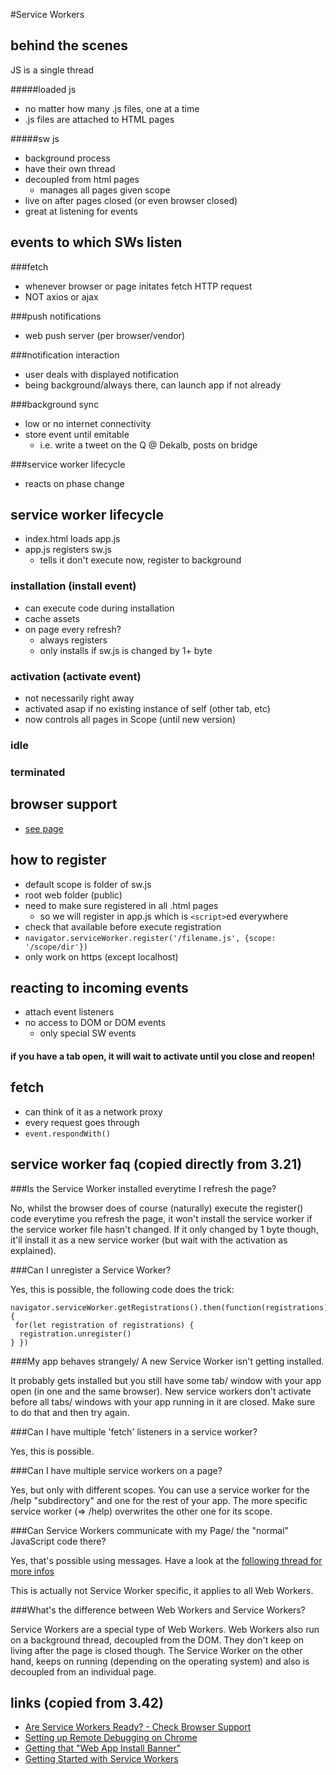#Service Workers

## behind the scenes 

JS is a single thread 

#####loaded js
* no matter how many .js files, one at a time
* .js files are attached to HTML pages

#####sw js
* background process 
* have their own thread 
* decoupled from html pages
	* manages all pages given scope 
* live on after pages closed (or even browser closed)
* great at listening for events 


## events to which SWs listen

###fetch
* whenever browser or page initates fetch HTTP request
* NOT axios or ajax

###push notifications 
* web push server (per browser/vendor)

###notification interaction 
* user deals with displayed notification
* being background/always there, can launch app if not already 

###background sync
* low or no internet connectivity 
* store event until emitable 
	* i.e. write a tweet on the Q @ Dekalb, posts on bridge 

###service worker lifecycle
* reacts on phase change


## service worker lifecycle

* index.html loads app.js 
* app.js registers sw.js  
	* tells it don't execute now, register to background

### installation (install event)
* can execute code during installation
* cache assets 
* on page every refresh? 
	* always registers
	* only installs if sw.js is changed by 1+ byte 

### activation (activate event) 
* not necessarily right away
* activated asap if no existing instance of self (other tab, etc)
* now controls all pages in Scope (until new version)

### idle 
### terminated

## browser support

* [see page](https://jakearchibald.github.io/isserviceworkerready/)

## how to register 

* default scope is folder of sw.js 
* root web folder (public)
* need to make sure registered in all .html pages
	* so we will register in app.js which is ```<script>```ed everywhere
* check that available before execute registration
* `navigator.serviceWorker.register('/filename.js', {scope: '/scope/dir'})`
* only work on https (except localhost)

## reacting to incoming events

* attach event listeners 
* no access to DOM or DOM events
	* only special SW events

#### if you have a tab open, it will wait to activate until you close and reopen! 

## fetch
* can think of it as a network proxy
* every request goes through 
* `event.respondWith()`

## service worker faq (copied directly from 3.21)

###Is the Service Worker installed everytime I refresh the page?

No, whilst the browser does of course (naturally) execute the register()  code everytime you refresh the page, it won't install the service worker if the service worker file hasn't changed. If it only changed by 1 byte though, it'll install it as a new service worker (but wait with the activation as explained).

###Can I unregister a Service Worker?

Yes, this is possible, the following code does the trick:

```
navigator.serviceWorker.getRegistrations().then(function(registrations) {
 for(let registration of registrations) {
  registration.unregister()
} })
```

###My app behaves strangely/ A new Service Worker isn't getting installed.

It probably gets installed but you still have some tab/ window with your app open (in one and the same browser). New service workers don't activate before all tabs/ windows with your app running in it are closed. Make sure to do that and then try again.

###Can I have multiple 'fetch' listeners in a service worker?

Yes, this is possible.

###Can I have multiple service workers on a page?

Yes, but only with different scopes. You can use a service worker for the /help "subdirectory" and one for the rest of your app. The more specific service worker (=> /help) overwrites the other one for its scope.

###Can Service Workers communicate with my Page/ the "normal" JavaScript code there?

Yes, that's possible using messages. Have a look at the [following thread for more infos](http://craig-russell.co.uk/2016/01/29/service-worker-messaging.html#.WagROdMjF7M)

This is actually not Service Worker specific, it applies to all Web Workers.

###What's the difference between Web Workers and Service Workers?

Service Workers are a special type of Web Workers. Web Workers also run on a background thread, decoupled from the DOM. They don't keep on living after the page is closed though. The Service Worker on the other hand, keeps on running (depending on the operating system) and also is decoupled from an individual page. 

## links (copied from 3.42)

* [Are Service Workers Ready? - Check Browser Support](https://jakearchibald.github.io/isserviceworkerready/)
* [Setting up Remote Debugging on Chrome](https://developers.google.com/web/tools/chrome-devtools/remote-debugging/)
* [Getting that "Web App Install Banner"](https://developers.google.com/web/fundamentals/engage-and-retain/app-install-banners/)
* [Getting Started with Service Workers](https://developers.google.com/web/fundamentals/getting-started/primers/service-workers)
